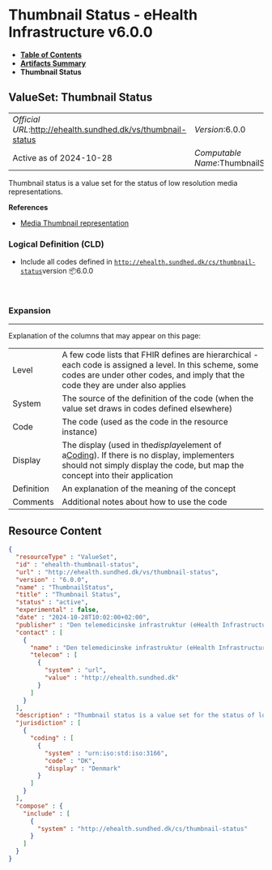 # Thumbnail Status - eHealth Infrastructure v6.0.0

* [**Table of Contents**](toc.md)
* [**Artifacts Summary**](artifacts.md)
* **Thumbnail Status**

## ValueSet: Thumbnail Status 

| | |
| :--- | :--- |
| *Official URL*:http://ehealth.sundhed.dk/vs/thumbnail-status | *Version*:6.0.0 |
| Active as of 2024-10-28 | *Computable Name*:ThumbnailStatus |

 
Thumbnail status is a value set for the status of low resolution media representations. 

 **References** 

* [Media Thumbnail representation](StructureDefinition-ehealth-media-thumbnail.md)

### Logical Definition (CLD)

* Include all codes defined in [`http://ehealth.sundhed.dk/cs/thumbnail-status`](CodeSystem-ehealth-thumbnail-status.md)version 📦6.0.0

 

### Expansion

-------

 Explanation of the columns that may appear on this page: 

| | |
| :--- | :--- |
| Level | A few code lists that FHIR defines are hierarchical - each code is assigned a level. In this scheme, some codes are under other codes, and imply that the code they are under also applies |
| System | The source of the definition of the code (when the value set draws in codes defined elsewhere) |
| Code | The code (used as the code in the resource instance) |
| Display | The display (used in the*display*element of a[Coding](http://hl7.org/fhir/R4/datatypes.html#Coding)). If there is no display, implementers should not simply display the code, but map the concept into their application |
| Definition | An explanation of the meaning of the concept |
| Comments | Additional notes about how to use the code |



## Resource Content

```json
{
  "resourceType" : "ValueSet",
  "id" : "ehealth-thumbnail-status",
  "url" : "http://ehealth.sundhed.dk/vs/thumbnail-status",
  "version" : "6.0.0",
  "name" : "ThumbnailStatus",
  "title" : "Thumbnail Status",
  "status" : "active",
  "experimental" : false,
  "date" : "2024-10-28T10:02:00+02:00",
  "publisher" : "Den telemedicinske infrastruktur (eHealth Infrastructure)",
  "contact" : [
    {
      "name" : "Den telemedicinske infrastruktur (eHealth Infrastructure)",
      "telecom" : [
        {
          "system" : "url",
          "value" : "http://ehealth.sundhed.dk"
        }
      ]
    }
  ],
  "description" : "Thumbnail status is a value set for the status of low resolution media representations.",
  "jurisdiction" : [
    {
      "coding" : [
        {
          "system" : "urn:iso:std:iso:3166",
          "code" : "DK",
          "display" : "Denmark"
        }
      ]
    }
  ],
  "compose" : {
    "include" : [
      {
        "system" : "http://ehealth.sundhed.dk/cs/thumbnail-status"
      }
    ]
  }
}

```
